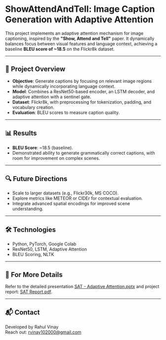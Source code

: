 # ShowAttendAndTell: Image Caption Generation with Adaptive Attention

This project implements an adaptive attention mechanism for image captioning, inspired by the **"Show, Attend and Tell"** paper. It dynamically balances focus between visual features and language context, achieving a baseline **BLEU score of ~18.5** on the Flickr8k dataset.

---

## 📂 **Project Overview**
- **Objective**: Generate captions by focusing on relevant image regions while dynamically incorporating language context.
- **Model**: Combines a ResNet50-based encoder, an LSTM decoder, and adaptive attention with a sentinel gate.
- **Dataset**: Flickr8k, with preprocessing for tokenization, padding, and vocabulary creation.
- **Evaluation**: BLEU scores to measure caption quality.

---

## 📊 **Results**
- **BLEU Score**: ~18.5 (baseline).
- Demonstrated ability to generate grammatically correct captions, with room for improvement on complex scenes.

---

## 🔍 **Future Directions**
- Scale to larger datasets (e.g., Flickr30k, MS COCO).
- Explore metrics like METEOR or CIDEr for contextual evaluation.
- Integrate advanced spatial encodings for improved scene understanding.

---

## 🛠 **Technologies**
- Python, PyTorch, Google Colab
- ResNet50, LSTM, Adaptive Attention
- BLEU Scoring, NLTK

---

## 📄 **For More Details**
Refer to the detailed presentation [SAT - Adaptive Attention.pptx](https://github.com/rahul-vinay/ShowAttendTell/blob/main/SAT%20-%20Adaptive%20Attention.pptx) and project report: [SAT Report.pdf](https://github.com/rahul-vinay/ShowAttendTell/blob/main/SAT%20Report.pdf).

---

## 📬 **Contact**
Developed by Rahul Vinay  
Reach out: rvinay102000@gmail.com
